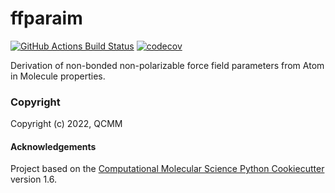 ffparaim
==============================
[//]: # (Badges)
[![GitHub Actions Build Status](https://github.com/REPLACE_WITH_OWNER_ACCOUNT/ffparaim/workflows/CI/badge.svg)](https://github.com/REPLACE_WITH_OWNER_ACCOUNT/ffparaim/actions?query=workflow%3ACI)
[![codecov](https://codecov.io/gh/REPLACE_WITH_OWNER_ACCOUNT/ffparaim/branch/master/graph/badge.svg)](https://codecov.io/gh/REPLACE_WITH_OWNER_ACCOUNT/ffparaim/branch/master)


Derivation of non-bonded non-polarizable force field parameters from Atom in Molecule properties.

### Copyright

Copyright (c) 2022, QCMM


#### Acknowledgements
 
Project based on the 
[Computational Molecular Science Python Cookiecutter](https://github.com/molssi/cookiecutter-cms) version 1.6.
